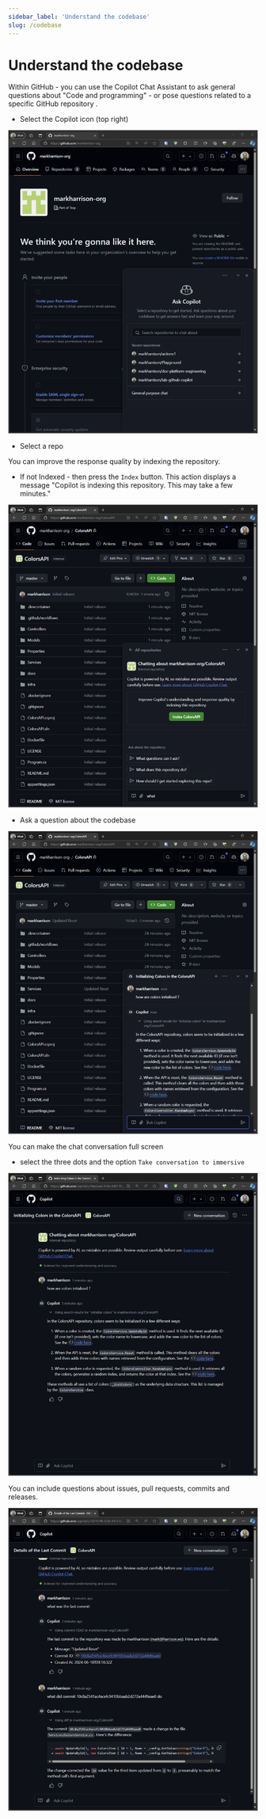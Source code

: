 ```yaml
---
sidebar_label: 'Understand the codebase'
slug: /codebase
---
```


# Understand the codebase 


Within GitHub - you can use the Copilot Chat Assistant to ask general questions about "Code and programming" - or pose questions related to a specific GitHub repository . 

- Select the Copilot icon (top right)

![alt text](../images/codebase1.png)

- Select a repo


You can improve the response quality by indexing the repository.

- If not Indexed - then press the `Index` button.  This action displays a message  "Copilot is indexing this repository. This may take a few minutes."

![alt text](../images/codebase2.png)

 
- Ask a question about the codebase

![alt text](../images/codebase3.png)


You can make the chat conversation full screen 

- select the three dots and the option `Take conversation to immersive` 

![alt text](../images/codebase4.png)


You can include questions about  issues, pull requests, commits and releases. 

![alt text](../images/codebase5.png)


